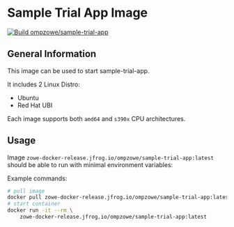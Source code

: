 # Sample Trial App Image

[![Build ompzowe/sample-trial-app](https://github.com/zowe/sample-trial-app/actions/workflows/sample-trial-app-images.yml/badge.svg)](https://github.com/zowe/sample-trial-app/actions/workflows/sample-trial-app-images.yml)

## General Information

This image can be used to start sample-trial-app.

It includes 2 Linux Distro:

- Ubuntu
- Red Hat UBI

Each image supports both `amd64` and `s390x` CPU architectures.

## Usage

Image `zowe-docker-release.jfrog.io/ompzowe/sample-trial-app:latest` should be able to run with minimal environment variables:

Example commands:

```bash
# pull image
docker pull zowe-docker-release.jfrog.io/ompzowe/sample-trial-app:latest
# start container
docker run -it --rm \
    zowe-docker-release.jfrog.io/ompzowe/sample-trial-app:latest
```
